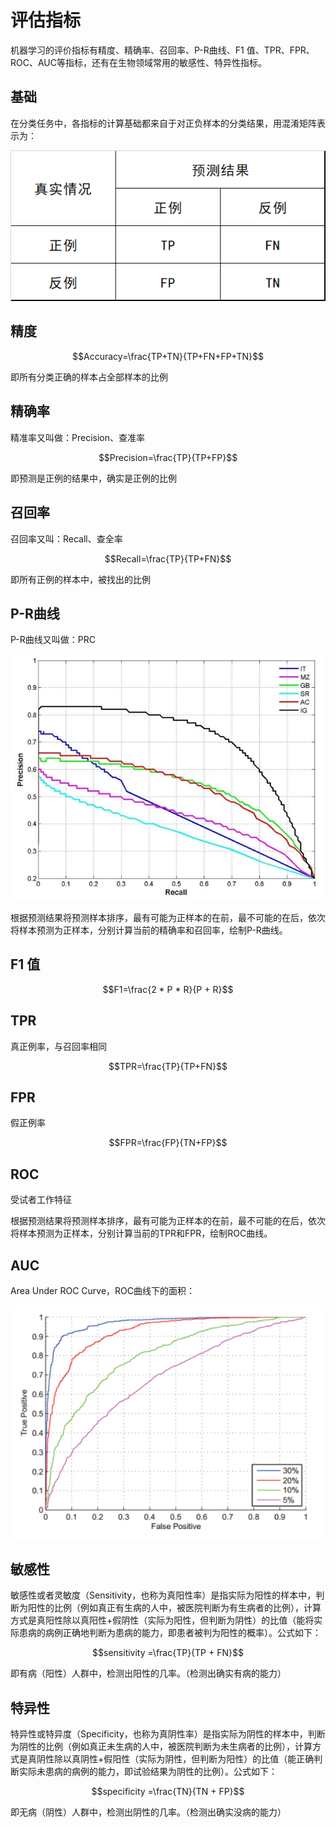 # 评估指标
机器学习的评价指标有精度、精确率、召回率、P-R曲线、F1 值、TPR、FPR、ROC、AUC等指标，还有在生物领域常用的敏感性、特异性指标。

## 基础
在分类任务中，各指标的计算基础都来自于对正负样本的分类结果，用混淆矩阵表示为：

![](https://raw.githubusercontent.com/w5688414/paddleImage/main/metrics_img/confusion_metric.png)

## 精度


$$Accuracy=\frac{TP+TN}{TP+FN+FP+TN}$$

即所有分类正确的样本占全部样本的比例

## 精确率
精准率又叫做：Precision、查准率

$$Precision=\frac{TP}{TP+FP}$$

即预测是正例的结果中，确实是正例的比例

## 召回率

召回率又叫：Recall、查全率

$$Recall=\frac{TP}{TP+FN}$$

即所有正例的样本中，被找出的比例

## P-R曲线

P-R曲线又叫做：PRC

![](https://raw.githubusercontent.com/w5688414/paddleImage/main/metrics_img/PRC.png)

根据预测结果将预测样本排序，最有可能为正样本的在前，最不可能的在后，依次将样本预测为正样本，分别计算当前的精确率和召回率，绘制P-R曲线。

## F1 值

$$F1=\frac{2 * P * R}{P + R}$$

## TPR
真正例率，与召回率相同

$$TPR=\frac{TP}{TP+FN}$$

## FPR
假正例率

$$FPR=\frac{FP}{TN+FP}$$

## ROC

受试者工作特征

根据预测结果将预测样本排序，最有可能为正样本的在前，最不可能的在后，依次将样本预测为正样本，分别计算当前的TPR和FPR，绘制ROC曲线。

## AUC

Area Under ROC Curve，ROC曲线下的面积：


![](https://raw.githubusercontent.com/w5688414/paddleImage/main/metrics_img/AUC.png)

## 敏感性

敏感性或者灵敏度（Sensitivity，也称为真阳性率）是指实际为阳性的样本中，判断为阳性的比例（例如真正有生病的人中，被医院判断为有生病者的比例），计算方式是真阳性除以真阳性+假阴性（实际为阳性，但判断为阴性）的比值（能将实际患病的病例正确地判断为患病的能力，即患者被判为阳性的概率）。公式如下：

$$sensitivity =\frac{TP}{TP + FN}$$

即有病（阳性）人群中，检测出阳性的几率。（检测出确实有病的能力）

## 特异性

特异性或特异度（Specificity，也称为真阴性率）是指实际为阴性的样本中，判断为阴性的比例（例如真正未生病的人中，被医院判断为未生病者的比例），计算方式是真阴性除以真阴性+假阳性（实际为阴性，但判断为阳性）的比值（能正确判断实际未患病的病例的能力，即试验结果为阴性的比例）。公式如下：

$$specificity =\frac{TN}{TN + FP}$$

即无病（阴性）人群中，检测出阴性的几率。（检测出确实没病的能力）

